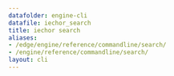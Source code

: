 ```yaml
---
datafolder: engine-cli
datafile: iechor_search
title: iechor search
aliases:
- /edge/engine/reference/commandline/search/
- /engine/reference/commandline/search/
layout: cli
---
```


<!--
This page is automatically generated from iEchor's source code. If you want to
suggest a change to the text that appears here, open a ticket or pull request
in the source repository on GitHub:

https://github.com/iechor/cli
-->
